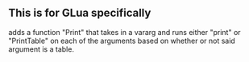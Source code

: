 ## This is for GLua specifically

adds a function "Print" that takes in a vararg and runs either "print" or "PrintTable" on each of the arguments based on whether or not said argument is a table.